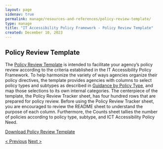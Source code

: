 ```yaml
---
layout: page
sidenav: true
permalink: manage/resources-and-references/policy-review-template/
type: manage
title: "IT Accessibility Policy Framework - Policy Review Template"
created: December 10, 2023
---
```

<h2 id="standards">
  Policy Review Template
</h2>
The <a href="https://assets.section508.gov/files/Policy+Review+Template.xlsx" download="Policy Review Template.xlsx">Policy Review Template</a> is intended to facilitate your agency’s policy review according to the criteria established in the IT Accessibility Policy Framework. To help harmonize the variety of ways agencies organize their policy directives, the template provides agencies with columns to select policy types and subtypes as described in <a href="{{site.baseurl}}/manage/guidance-by-policy-type/approach/">Guidance by Policy Type</a>, and map those selections to its own internal categories. The centerpiece of the template, the Policy Review Tracker sheet, has four hundred rows that are prepared for policy review. Before using the Policy Review Tracker sheet, you are encouraged to review the README sheet to understand the purpose of each column. Furthermore, the Counts sheet tallies the number of policies according to policy type, subtype, and ICT Accessibility Policy Need.


<a id ="policy-download" href="https://assets.section508.gov/files/Policy+Review+Template.xlsx" download="Policy Review Template.xlsx">Download Policy Review Template</a>
<br>
<div>
<div id="prev-next-section">
    <a class="prev-page" title="Go to previous page" 
      href="{{site.baseurl}}/manage/guidance-by-policy-type/real-property-management/"> < Previous</a>
    <a class="prev-page" title="Go to next page"
      href="{{site.baseurl}}/manage/resources-and-references/all-policy-types-and-subtypes/"> 
      Next >
    </a>
</div>
</div>


